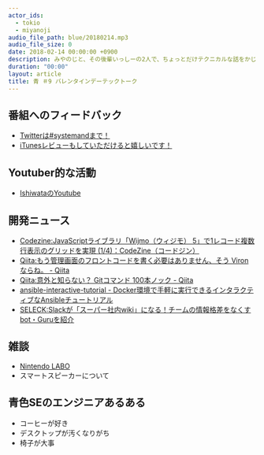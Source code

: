 ```yaml
---
actor_ids:
  - tokio
  - miyanoji
audio_file_path: blue/20180214.mp3
audio_file_size: 0
date: 2018-02-14 00:00:00 +0900
description: みやのじと、その後輩いっしーの2人で、ちょっとだけテクニカルな話をかじっちゃおう！という趣旨で始めた、systemand.onlineのサブチャンネル青です。
duration: "00:00"
layout: article
title: 青 ＃9 バレンタインデーテックトーク
---
```

## 番組へのフィードバック
* [Twitterは#systemandまで！](https://twitter.com/search?q=%23systemand)
* [iTunesレビューもしていただけると嬉しいです！](https://itunes.apple.com/jp/podcast/systemand-online/id1205168408?mt=2)

## Youtuber的な活動

* [IshiwataのYoutube](https://www.youtube.com/channel/UC0dN6GcdwpQA-WdSfI2tmZQ)

## 開発ニュース
* [Codezine:JavaScriptライブラリ「Wijmo（ウィジモ） 5」で1レコード複数行表示のグリッドを実現 (1/4)：CodeZine（コードジン）](https://codezine.jp/article/detail/10642)
* [Qiita:もう管理画面のフロントコードを書く必要はありません、そう Viron ならね。 - Qiita](https://qiita.com/tosaka07/items/87ef283db4b2ee19b636)
* [Qiita:意外と知らない？ Gitコマンド 100本ノック - Qiita](https://qiita.com/ueki05/items/5c233773e3186989bfd3)
* [ansible-interactive-tutorial - Docker環境で手軽に実行できるインタラクティブなAnsibleチュートリアル](http://www.softantenna.com/wp/review/ansible-interactive-tutorial/)
* [SELECK:Slackが「スーパー社内wiki」になる！チームの情報格差をなくすbot・Guruを紹介](https://seleck.cc/1162)

## 雑談
* [Nintendo LABO](https://www.nintendo.co.jp)
* スマートスピーカーについて

## 青色SEのエンジニアあるある
* コーヒーが好き
* デスクトップが汚くなりがち
* 椅子が大事


